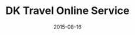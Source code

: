 ---
layout: post
title: DK Travel Online Service
date: 2015-08-16
image: /images/homepage/cover-1.jpg
link: https://nordic.firebaseapp.com
description: This is the offical website of DK Travel which is a travel agency located in Finland. They provide travel products covered almost all the nordic countries. I was hired to re-design and develop their offical online service. The major tech-stack is made up of Firebase, AngularJS, GoogleMap APIs, Bootstrap, Yeoman, Grunt and Bower.
categories: [project]
tags: [Project, Angularjs]
---